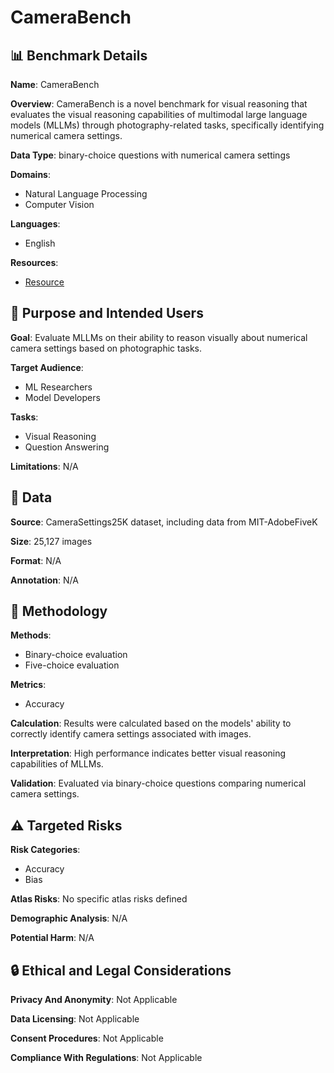 # CameraBench

## 📊 Benchmark Details

**Name**: CameraBench

**Overview**: CameraBench is a novel benchmark for visual reasoning that evaluates the visual reasoning capabilities of multimodal large language models (MLLMs) through photography-related tasks, specifically identifying numerical camera settings.

**Data Type**: binary-choice questions with numerical camera settings

**Domains**:
- Natural Language Processing
- Computer Vision

**Languages**:
- English

**Resources**:
- [Resource](https://arxiv.org/abs/2504.10090)

## 🎯 Purpose and Intended Users

**Goal**: Evaluate MLLMs on their ability to reason visually about numerical camera settings based on photographic tasks.

**Target Audience**:
- ML Researchers
- Model Developers

**Tasks**:
- Visual Reasoning
- Question Answering

**Limitations**: N/A

## 💾 Data

**Source**: CameraSettings25K dataset, including data from MIT-AdobeFiveK

**Size**: 25,127 images

**Format**: N/A

**Annotation**: N/A

## 🔬 Methodology

**Methods**:
- Binary-choice evaluation
- Five-choice evaluation

**Metrics**:
- Accuracy

**Calculation**: Results were calculated based on the models' ability to correctly identify camera settings associated with images.

**Interpretation**: High performance indicates better visual reasoning capabilities of MLLMs.

**Validation**: Evaluated via binary-choice questions comparing numerical camera settings.

## ⚠️ Targeted Risks

**Risk Categories**:
- Accuracy
- Bias

**Atlas Risks**:
No specific atlas risks defined

**Demographic Analysis**: N/A

**Potential Harm**: N/A

## 🔒 Ethical and Legal Considerations

**Privacy And Anonymity**: Not Applicable

**Data Licensing**: Not Applicable

**Consent Procedures**: Not Applicable

**Compliance With Regulations**: Not Applicable
